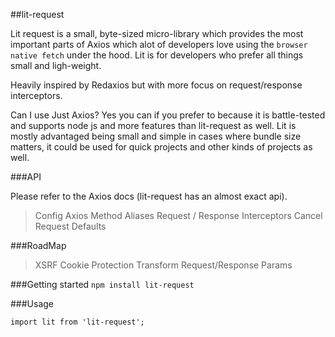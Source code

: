 ##lit-request

Lit request is a small, byte-sized micro-library which provides the most important parts of Axios which alot of developers love using the ``browser native fetch``  under the hood. Lit is for developers who prefer all things small and ligh-weight.

Heavily inspired by Redaxios but with more focus on request/response interceptors.

Can I use Just Axios? Yes you can if you prefer to because it is battle-tested and supports node js and more features than lit-request as well. Lit is mostly advantaged being small and simple in cases where bundle size matters, it could be used for quick projects and other kinds of projects as well.


###API

Please refer to the  Axios docs (lit-request has an almost exact api).

> Config
> Axios Method Aliases
> Request / Response Interceptors
> Cancel Request
> Defaults

###RoadMap

> XSRF Cookie Protection
> Transform Request/Response
> Params

###Getting started
``npm install lit-request``


###Usage

```import lit from 'lit-request';```

